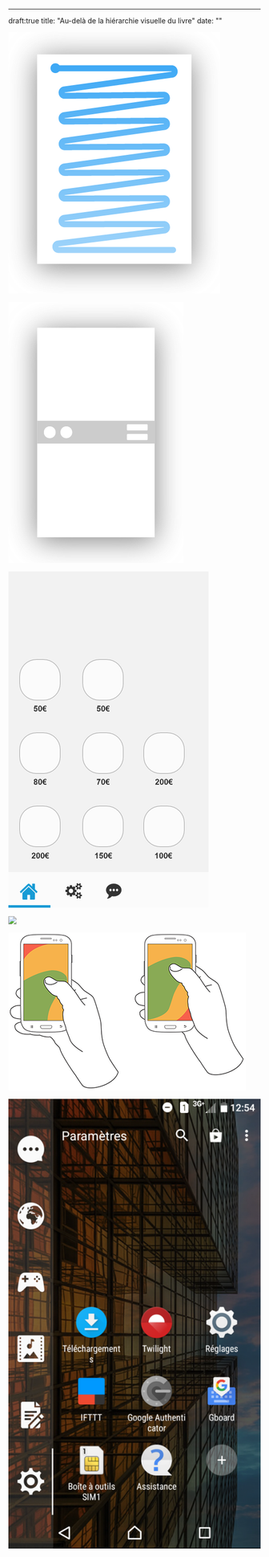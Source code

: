 ---
draft:true
title: "Au-delà de la hiérarchie visuelle du livre"
date: ""

![](images/sens-de-lecture-01.png)

![](images/sens-de-lecture-02.png)

![](images/sens-de-lecture-03.png)

![](images/Plan-de-travail-12@2x.png)

![](images/HoldPhones_Figure-2.png)

![](images/Launcher-576x1024.png)
